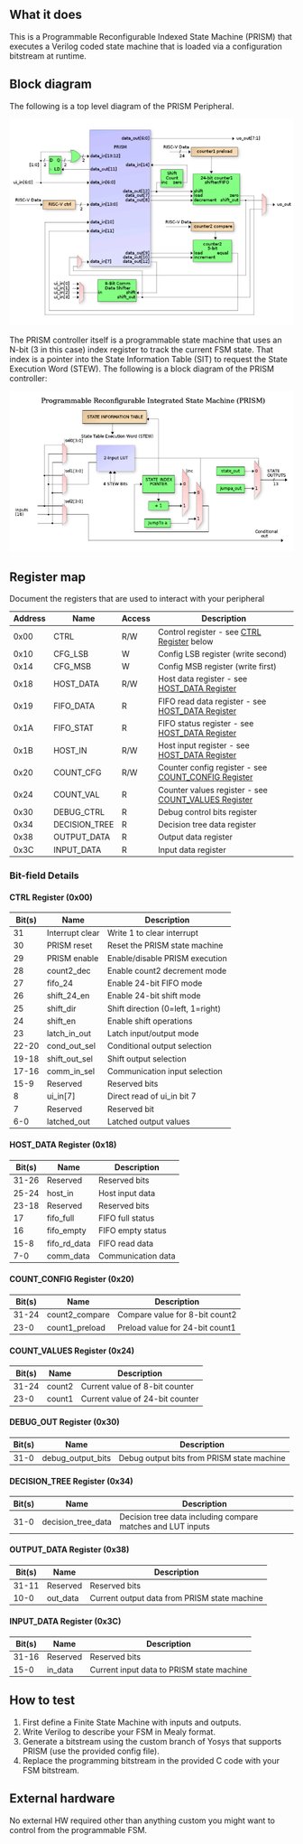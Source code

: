 <!---

This file is used to generate your project datasheet. Please fill in the information below and delete any unused
sections.

You can also include images in this folder and reference them in the markdown. Each image must be less than
512 kb in size, and the combined size of all images must be less than 1 MB.
-->

## What it does

This is a Programmable Reconfigurable Indexed State Machine (PRISM) that executes a Verilog coded
state machine that is loaded via a configuration bitstream at runtime.

## Block diagram
The following is a top level diagram of the PRISM Peripheral.

![](prism_periph.png)

The PRISM controller itself is a programmable state machine that uses an N-bit (3 in this case)
index register to track the current FSM state.  That index is a pointer into the State Information Table (SIT)
to request the State Execution Word (STEW).  The following is a block diagram of the PRISM controller:

![](prism_submitted.png)

## Register map

Document the registers that are used to interact with your peripheral

| Address | Name  | Access | Description                                                         |
|---------|-------|--------|---------------------------------------------------------------------|
| 0x00    | CTRL  | R/W    | Control register - see [CTRL Register](#ctrl-register-0x00) below |
| 0x10    | CFG_LSB | W | Config LSB register (write second) |
| 0x14    | CFG_MSB | W | Config MSB register (write first) |
| 0x18    | HOST_DATA | R/W | Host data register - see [HOST_DATA Register](#host_data-register-0x18) |
| 0x19    | FIFO_DATA | R | FIFO read data register - see [HOST_DATA Register](#host_data-register-0x18) |
| 0x1A    | FIFO_STAT | R | FIFO status register - see [HOST_DATA Register](#host_data-register-0x18) |
| 0x1B    | HOST_IN | R/W | Host input register - see [HOST_DATA Register](#host_data-register-0x18) |
| 0x20    | COUNT_CFG | R/W | Counter config register - see [COUNT_CONFIG Register](#count_config-register-0x20) |
| 0x24    | COUNT_VAL | R | Counter values register - see [COUNT_VALUES Register](#count_values-register-0x24) |
| 0x30    | DEBUG_CTRL | R | Debug control bits register |
| 0x34    | DECISION_TREE | R | Decision tree data register |
| 0x38    | OUTPUT_DATA | R | Output data register |
| 0x3C    | INPUT_DATA | R | Input data register |

### Bit-field Details

#### CTRL Register (0x00)

| Bit(s) | Name | Description |
|--------|------|-------------|
| 31 | Interrupt clear | Write 1 to clear interrupt |
| 30 | PRISM reset | Reset the PRISM state machine |
| 29 | PRISM enable | Enable/disable PRISM execution |
| 28 | count2_dec | Enable count2 decrement mode |
| 27 | fifo_24 | Enable 24-bit FIFO mode |
| 26 | shift_24_en | Enable 24-bit shift mode |
| 25 | shift_dir | Shift direction (0=left, 1=right) |
| 24 | shift_en | Enable shift operations |
| 23 | latch_in_out | Latch input/output mode |
| 22-20 | cond_out_sel | Conditional output selection |
| 19-18 | shift_out_sel | Shift output selection |
| 17-16 | comm_in_sel | Communication input selection |
| 15-9 | Reserved | Reserved bits |
| 8 | ui_in[7] | Direct read of ui_in bit 7 |
| 7 | Reserved | Reserved bit |
| 6-0 | latched_out | Latched output values |

#### HOST_DATA Register (0x18)

| Bit(s) | Name | Description |
|--------|------|-------------|
| 31-26 | Reserved | Reserved bits |
| 25-24 | host_in | Host input data |
| 23-18 | Reserved | Reserved bits |
| 17 | fifo_full | FIFO full status |
| 16 | fifo_empty | FIFO empty status |
| 15-8 | fifo_rd_data | FIFO read data |
| 7-0 | comm_data | Communication data |

#### COUNT_CONFIG Register (0x20)

| Bit(s) | Name | Description |
|--------|------|-------------|
| 31-24 | count2_compare | Compare value for 8-bit count2 |
| 23-0 | count1_preload | Preload value for 24-bit count1 |

#### COUNT_VALUES Register (0x24)

| Bit(s) | Name | Description |
|--------|------|-------------|
| 31-24 | count2 | Current value of 8-bit counter |
| 23-0 | count1 | Current value of 24-bit counter |

#### DEBUG_OUT Register (0x30)

| Bit(s) | Name | Description |
|--------|------|-------------|
| 31-0 | debug_output_bits | Debug output bits from PRISM state machine |

#### DECISION_TREE Register (0x34)

| Bit(s) | Name | Description |
|--------|------|-------------|
| 31-0 | decision_tree_data | Decision tree data including compare matches and LUT inputs |

#### OUTPUT_DATA Register (0x38)

| Bit(s) | Name | Description |
|--------|------|-------------|
| 31-11 | Reserved | Reserved bits |
| 10-0 | out_data | Current output data from PRISM state machine |

#### INPUT_DATA Register (0x3C)

| Bit(s) | Name | Description |
|--------|------|-------------|
| 31-16 | Reserved | Reserved bits |
| 15-0 | in_data | Current input data to PRISM state machine |

## How to test

1.  First define a Finite State Machine with inputs and outputs.
2.  Write Verilog to describe your FSM in Mealy format.
3.  Generate a bitstream using the custom branch of Yosys that supports PRISM (use the provided config file).
4.  Replace the programming bitstream in the provided C code with your FSM bitstream.

## External hardware

No external HW required other than anything custom you might want to control from the programmable FSM.
